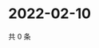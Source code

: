 # 2022-02-10

共 0 条

<!-- BEGIN WEIBO -->
<!-- 最后更新时间 Thu Feb 10 2022 04:14:23 GMT+0800 (China Standard Time) -->

<!-- END WEIBO -->
